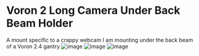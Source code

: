 # Voron 2 Long Camera Under Back Beam Holder
A mount specific to a crappy webcam I am mounting under the back beam of a Voron 2.4 gantry
![image](https://github.com/user-attachments/assets/fdd3ba17-b7dd-4362-8fe5-ef2fa1f5eb0f)
![image](https://github.com/user-attachments/assets/ad9c9fe0-5cec-4840-801f-924e6e49128b)
![image](https://github.com/user-attachments/assets/f6511b6d-17ea-4363-9d26-e8efa4105093)
